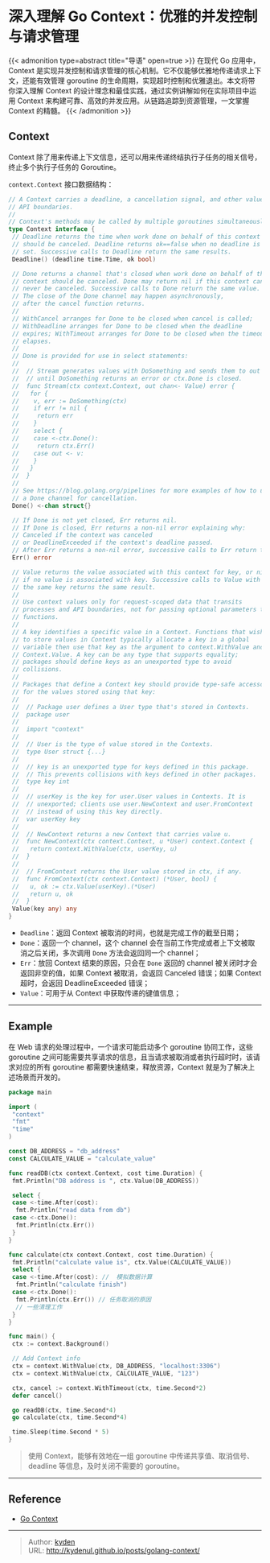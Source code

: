 # 深入理解 Go Context：优雅的并发控制与请求管理


{{< admonition type=abstract title="导语" open=true >}}
在现代 Go 应用中，Context 是实现并发控制和请求管理的核心机制。它不仅能够优雅地传递请求上下文，还能有效管理 goroutine 的生命周期，实现超时控制和优雅退出。本文将带你深入理解 Context 的设计理念和最佳实践，通过实例讲解如何在实际项目中运用 Context 来构建可靠、高效的并发应用。从链路追踪到资源管理，一文掌握 Context 的精髓。
{{< /admonition >}}

<!--more-->

## Context

Context 除了用来传递上下文信息，还可以用来传递终结执行子任务的相关信号，终止多个执行子任务的 Goroutine。

`context.Context` 接口数据结构：

```Go
// A Context carries a deadline, a cancellation signal, and other values across
// API boundaries.
//
// Context's methods may be called by multiple goroutines simultaneously.
type Context interface {
 // Deadline returns the time when work done on behalf of this context
 // should be canceled. Deadline returns ok==false when no deadline is
 // set. Successive calls to Deadline return the same results.
 Deadline() (deadline time.Time, ok bool)

 // Done returns a channel that's closed when work done on behalf of this
 // context should be canceled. Done may return nil if this context can
 // never be canceled. Successive calls to Done return the same value.
 // The close of the Done channel may happen asynchronously,
 // after the cancel function returns.
 //
 // WithCancel arranges for Done to be closed when cancel is called;
 // WithDeadline arranges for Done to be closed when the deadline
 // expires; WithTimeout arranges for Done to be closed when the timeout
 // elapses.
 //
 // Done is provided for use in select statements:
 //
 //  // Stream generates values with DoSomething and sends them to out
 //  // until DoSomething returns an error or ctx.Done is closed.
 //  func Stream(ctx context.Context, out chan<- Value) error {
 //   for {
 //    v, err := DoSomething(ctx)
 //    if err != nil {
 //     return err
 //    }
 //    select {
 //    case <-ctx.Done():
 //     return ctx.Err()
 //    case out <- v:
 //    }
 //   }
 //  }
 //
 // See https://blog.golang.org/pipelines for more examples of how to use
 // a Done channel for cancellation.
 Done() <-chan struct{}

 // If Done is not yet closed, Err returns nil.
 // If Done is closed, Err returns a non-nil error explaining why:
 // Canceled if the context was canceled
 // or DeadlineExceeded if the context's deadline passed.
 // After Err returns a non-nil error, successive calls to Err return the same error.
 Err() error

 // Value returns the value associated with this context for key, or nil
 // if no value is associated with key. Successive calls to Value with
 // the same key returns the same result.
 //
 // Use context values only for request-scoped data that transits
 // processes and API boundaries, not for passing optional parameters to
 // functions.
 //
 // A key identifies a specific value in a Context. Functions that wish
 // to store values in Context typically allocate a key in a global
 // variable then use that key as the argument to context.WithValue and
 // Context.Value. A key can be any type that supports equality;
 // packages should define keys as an unexported type to avoid
 // collisions.
 //
 // Packages that define a Context key should provide type-safe accessors
 // for the values stored using that key:
 //
 //  // Package user defines a User type that's stored in Contexts.
 //  package user
 //
 //  import "context"
 //
 //  // User is the type of value stored in the Contexts.
 //  type User struct {...}
 //
 //  // key is an unexported type for keys defined in this package.
 //  // This prevents collisions with keys defined in other packages.
 //  type key int
 //
 //  // userKey is the key for user.User values in Contexts. It is
 //  // unexported; clients use user.NewContext and user.FromContext
 //  // instead of using this key directly.
 //  var userKey key
 //
 //  // NewContext returns a new Context that carries value u.
 //  func NewContext(ctx context.Context, u *User) context.Context {
 //   return context.WithValue(ctx, userKey, u)
 //  }
 //
 //  // FromContext returns the User value stored in ctx, if any.
 //  func FromContext(ctx context.Context) (*User, bool) {
 //   u, ok := ctx.Value(userKey).(*User)
 //   return u, ok
 //  }
 Value(key any) any
}

```

- `Deadline`：返回 Context 被取消的时间，也就是完成工作的截至日期；
- `Done`：返回一个 channel，这个 channel 会在当前工作完成或者上下文被取消之后关闭，多次调用 `Done` 方法会返回同一个 channel；
- `Err`：放回 Context 结束的原因，只会在 `Done` 返回的 channel 被关闭时才会返回非空的值，如果 Context 被取消，会返回 Canceled 错误；如果 Context 超时，会返回 DeadlineExceeded 错误；
- `Value`：可用于从 Context 中获取传递的键值信息；

---

## Example

在 Web 请求的处理过程中，一个请求可能启动多个 goroutine 协同工作，这些 goroutine 之间可能需要共享请求的信息，且当请求被取消或者执行超时时，该请求对应的所有 goroutine 都需要快速结束，释放资源，Context 就是为了解决上述场景而开发的。

```Go
package main

import (
 "context"
 "fmt"
 "time"
)

const DB_ADDRESS = "db_address"
const CALCULATE_VALUE = "calculate_value"

func readDB(ctx context.Context, cost time.Duration) {
 fmt.Println("DB address is ", ctx.Value(DB_ADDRESS))

 select {
 case <-time.After(cost):
  fmt.Println("read data from db")
 case <-ctx.Done():
  fmt.Println(ctx.Err())
 }
}

func calculate(ctx context.Context, cost time.Duration) {
 fmt.Println("calculate value is", ctx.Value(CALCULATE_VALUE))
 select {
 case <-time.After(cost): //  模拟数据计算
  fmt.Println("calculate finish")
 case <-ctx.Done():
  fmt.Println(ctx.Err()) // 任务取消的原因
  // 一些清理工作
 }
}

func main() {
 ctx := context.Background()

 // Add Context info
 ctx = context.WithValue(ctx, DB_ADDRESS, "localhost:3306")
 ctx = context.WithValue(ctx, CALCULATE_VALUE, "123")

 ctx, cancel := context.WithTimeout(ctx, time.Second*2)
 defer cancel()

 go readDB(ctx, time.Second*4)
 go calculate(ctx, time.Second*4)

 time.Sleep(time.Second * 5)
}

```

> 使用 Context，能够有效地在一组 goroutine 中传递共享值、取消信号、deadline 等信息，及时关闭不需要的 goroutine。

---

## Reference

- [Go Context](https://github.com/golang/go/blob/release-branch.go1.22/src/context/context.go)


---

> Author: [kyden](https://github.com/kydenul)  
> URL: http://kydenul.github.io/posts/golang-context/  

